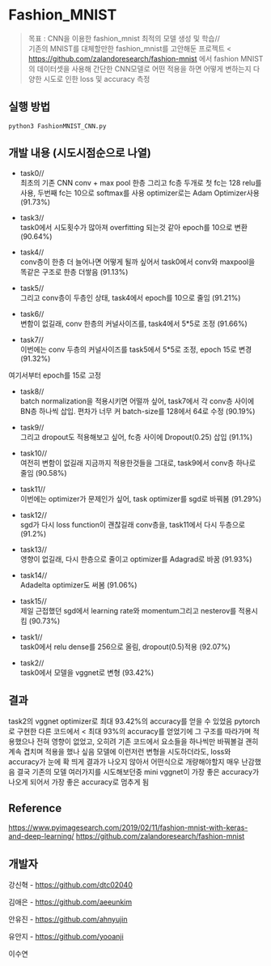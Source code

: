 # Fashion_MNIST
> 목표 : CNN을 이용한 fashion_mnist 최적의 모델 생성 및 학습//  
기존의 MNIST를 대체할만한 fashion_mnist를 고안해둔 프로젝트 < https://github.com/zalandoresearch/fashion-mnist
에서 fashion MNIST의 데이터셋을 사용해 간단한 CNN모델로 어떤 적용을 하면 어떻게 변하는지 다양한 시도로 인한 loss 및 accuracy 측정

## 실행 방법
```
python3 FashionMNIST_CNN.py
```

## 개발 내용 (시도시점순으로 나열)

* task0//                                           
최초의 기존 CNN conv + max pool 한층 그리고 fc층 두개로 첫 fc는 128 relu를 사용, 두번째 fc는 10으로 softmax를 사용 
optimizer로는 Adam Optimizer사용 (91.73%)
    
* task3//                                           
task0에서 시도횟수가 많아져 overfitting 되는것 같아 epoch를 10으로 변환 (90.64%)
    
* task4//                                           
conv층이 한층 더 늘어나면 어떻게 될까 싶어서 task0에서 conv와 maxpool을 똑같은 구조로 한층 더쌓음 (91.13%)
    
* task5//                                           
그리고 conv층이 두층인 상태, task4에서 epoch를 10으로 줄임 (91.21%)
    
* task6//                                           
변함이 없길래, conv 한층의 커널사이즈를, task4에서 5*5로 조정 (91.66%)
    
* task7//                                           
이번에는 conv 두층의 커널사이즈를 task5에서 5*5로 조정\, epoch 15로 변경 (91.32%)
    
여기서부터 epoch를 15로 고정

* task8//                                           
batch normalization을 적용시키면 어떨까 싶어,
task7에서 각 conv층 사이에 BN층 하나씩 삽입. 편차가 너무 커 batch-size를 128에서 64로 수정 (90.19%)

* task9//                                           
그리고 dropout도 적용해보고 싶어, fc층 사이에 Dropout(0.25) 삽입 (91.1%)
    
* task10//                                           
여전히 변함이 없길래 지금까지 적용한것들을 그대로, task9에서 conv층 하나로 줄임 (90.58%)
    
* task11//                                           
이번에는 optimizer가 문제인가 싶어, task optimizer를 sgd로 바꿔봄 (91.29%)
    
* task12//                                           
sgd가 다시 loss function이 괜찮길래 conv층을, task11에서 다시 두층으로 (91.2%)
    
* task13//                                           
영향이 없길래, 다시 한층으로 줄이고 optimizer를 Adagrad로 바꿈 (91.93%)
    
* task14//                                           
Adadelta optimizer도 써봄 (91.06%)
    
* task15//                                           
제일 근접했던 sgd에서 learning rate와 momentum그리고 nesterov를 적용시킴 (90.73%)
    
* task1//                                           
task0에서 relu dense를 256으로 올림, dropout(0.5)적용 (92.07%)
    
* task2//                                                   
task0에서 모델을 vggnet로 변형 (93.42%)
    
## 결과

   task2의 vggnet optimizer로 최대 93.42%의 accuracy를 얻을 수 있었음
   pytorch로 구현한 다른 코드에서 < 최대 93%의 accuracy를 얻었기에 그 구조를 따라가며 적용했으나
   전혀 영향이 없었고, 오히려 기존 코드에서 요소들을 하나씩만 바꿔볼걸 괜히 계속 겹치며 적용을 했나 싶음
   모델에 이런저런 변형을 시도하더라도, loss와 accuracy가 눈에 확 띄게 결과가 나오지 않아서 어떤식으로 개량해야할지 매우 난감했음
   결국 기존의 모델 여러가지를 시도해보던중 mini vggnet이 가장 좋은 accuracy가 나오게 되어서 가장 좋은 accuracy로 멈추게 됨
   
## Reference

   https://www.pyimagesearch.com/2019/02/11/fashion-mnist-with-keras-and-deep-learning/
   https://github.com/zalandoresearch/fashion-mnist
   
## 개발자

강신혁 - https://github.com/dtc02040

김애은 - https://github.com/aeeunkim

안유진 - https://github.com/ahnyujin

유안지 - https://github.com/yooanji

이수연
